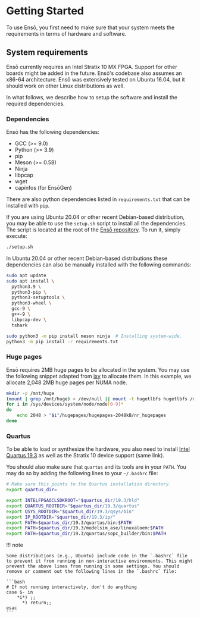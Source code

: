 # Getting Started

To use Ensō, you first need to make sure that your system meets the requirements in terms of hardware and software.

## System requirements

Ensō currently requires an Intel Stratix 10 MX FPGA. Support for other boards might be added in the future. Ensō's codebase also assumes an x86-64 architecture. Ensō was extensively tested on Ubuntu 16.04, but it should work on other Linux distributions as well.

In what follows, we describe how to setup the software and install the required dependencies.

### Dependencies

Ensō has the following dependencies:

- GCC (>= 9.0)
- Python (>= 3.9)
- pip
- Meson (>= 0.58)
- Ninja
- libpcap
- wget
- capinfos (for EnsōGen)

There are also python dependencies listed in `requirements.txt` that can be installed with `pip`.

If you are using Ubuntu 20.04 or other recent Debian-based distribution, you may be able to use the `setup.sh` script to install all the dependencies. The script is located at the root of the [Ensō repository](https://github.com/crossroadsfpga/enso). To run it, simply execute:

```bash
./setup.sh
```

In Ubuntu 20.04 or other recent Debian-based distributions these dependencies can also be manually installed with the following commands:
```bash
sudo apt update
sudo apt install \
  python3.9 \
  python3-pip \
  python3-setuptools \
  python3-wheel \
  gcc-9 \
  g++-9 \
  libpcap-dev \
  tshark

sudo python3 -m pip install meson ninja  # Installing system-wide.
python3 -m pip install -r requirements.txt
```

### Huge pages

Ensō requires 2MB huge pages to be allocated in the system. You may use the following snippet adapted from [ixy](https://github.com/emmericp/ixy/blob/master/setup-hugetlbfs.sh) to allocate them. In this example, we allocate 2,048 2MB huge pages per NUMA node.

```bash
mkdir -p /mnt/huge
(mount | grep /mnt/huge) > /dev/null || mount -t hugetlbfs hugetlbfs /mnt/huge
for i in /sys/devices/system/node/node[0-9]*
do
	echo 2048 > "$i"/hugepages/hugepages-2048kB/nr_hugepages
done
```

### Quartus

To be able to load or synthesize the hardware, you also need to install [Intel Quartus 19.3](https://fpgasoftware.intel.com/19.3/?edition=pro) as well as the Stratix 10 device support (same link).

You should also make sure that `quartus` and its tools are in your `PATH`. You may do so by adding the following lines to your `~/.bashrc` file:

```bash
# Make sure this points to the Quartus installation directory.
export quartus_dir=

export INTELFPGAOCLSDKROOT="$quartus_dir/19.3/hld"
export QUARTUS_ROOTDIR="$quartus_dir/19.3/quartus"
export QSYS_ROOTDIR="$quartus_dir/19.3/qsys/bin"
export IP_ROOTDIR="$quartus_dir/19.3/ip/"
export PATH=$quartus_dir/19.3/quartus/bin:$PATH
export PATH=$quartus_dir/19.3/modelsim_ase/linuxaloem:$PATH
export PATH=$quartus_dir/19.3/quartus/sopc_builder/bin:$PATH
```

!!! note

    Some distributions (e.g., Ubuntu) include code in the `.bashrc` file to prevent it from running in non-interactive environments. This might prevent the above lines from running in some settings. You should remove or comment out the following lines in the `.bashrc` file:

    ```bash
    # If not running interactively, don't do anything
    case $- in
        *i*) ;;
          *) return;;
    esac
    ```
